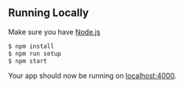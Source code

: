 ## Running Locally

Make sure you have [Node.js](http://nodejs.org/)

```sh
$ npm install
$ npm run setup
$ npm start
```

Your app should now be running on [localhost:4000](http://localhost:4000/).
